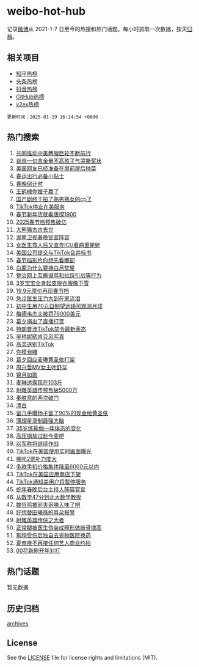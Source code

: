 # weibo-hot-hub

记录[微博](https://www.weibo.com)从 2021-1-7 日至今的热搜和热门话题。每小时抓取一次数据，按天[归档](archives)。

## 相关项目

- [知乎热榜](https://github.com/lonnyzhang423/zhihu-hot-hub)
- [头条热榜](https://github.com/lonnyzhang423/toutiao-hot-hub)
- [抖音热榜](https://github.com/lonnyzhang423/douyin-hot-hub)
- [GitHub热榜](https://github.com/lonnyzhang423/github-hot-hub)
- [v2ex热榜](https://github.com/lonnyzhang423/v2ex-hot-hub)


`更新时间：2025-01-19 16:14:54 +0800`

## 热门搜索

1. [共同推动中美两艘巨轮不断前行](https://m.weibo.cn/search?containerid=100103type%3D1%26t%3D10%26q%3D%23%E5%85%B1%E5%90%8C%E6%8E%A8%E5%8A%A8%E4%B8%AD%E7%BE%8E%E4%B8%A4%E8%89%98%E5%B7%A8%E8%BD%AE%E4%B8%8D%E6%96%AD%E5%89%8D%E8%A1%8C%23&stream_entry_id=51&isnewpage=1&extparam=seat%3D1%26c_type%3D51%26q%3D%2523%25E5%2585%25B1%25E5%2590%258C%25E6%258E%25A8%25E5%258A%25A8%25E4%25B8%25AD%25E7%25BE%258E%25E4%25B8%25A4%25E8%2589%2598%25E5%25B7%25A8%25E8%25BD%25AE%25E4%25B8%258D%25E6%2596%25AD%25E5%2589%258D%25E8%25A1%258C%2523%26dgr%3D0%26pos%3D0%26cate%3D10103%26filter_type%3Drealtimehot%26stream_entry_id%3D51%26display_time%3D1737274493%26pre_seqid%3D173727449320301172313142)
1. [爸爸一句含金量不高孩子气哭撕奖状](https://m.weibo.cn/search?containerid=100103type%3D1%26t%3D10%26q%3D%23%E7%88%B8%E7%88%B8%E4%B8%80%E5%8F%A5%E5%90%AB%E9%87%91%E9%87%8F%E4%B8%8D%E9%AB%98%E5%AD%A9%E5%AD%90%E6%B0%94%E5%93%AD%E6%92%95%E5%A5%96%E7%8A%B6%23&stream_entry_id=31&isnewpage=1&extparam=seat%3D1%26c_type%3D31%26q%3D%2523%25E7%2588%25B8%25E7%2588%25B8%25E4%25B8%2580%25E5%258F%25A5%25E5%2590%25AB%25E9%2587%2591%25E9%2587%258F%25E4%25B8%258D%25E9%25AB%2598%25E5%25AD%25A9%25E5%25AD%2590%25E6%25B0%2594%25E5%2593%25AD%25E6%2592%2595%25E5%25A5%2596%25E7%258A%25B6%2523%26cate%3D5001%26realpos%3D1%26stream_entry_id%3D31%26band_rank%3D1%26flag%3D1%26dgr%3D0%26lcate%3D5001%26filter_type%3Drealtimehot%26pos%3D0%26display_time%3D1737274493%26pre_seqid%3D173727449320301172313142)
1. [美国网友已经准备在屋前屋后种菜](https://m.weibo.cn/search?containerid=100103type%3D1%26t%3D10%26q%3D%23%E7%BE%8E%E5%9B%BD%E7%BD%91%E5%8F%8B%E5%B7%B2%E7%BB%8F%E5%87%86%E5%A4%87%E5%9C%A8%E5%B1%8B%E5%89%8D%E5%B1%8B%E5%90%8E%E7%A7%8D%E8%8F%9C%23&stream_entry_id=31&isnewpage=1&extparam=seat%3D1%26c_type%3D31%26q%3D%2523%25E7%25BE%258E%25E5%259B%25BD%25E7%25BD%2591%25E5%258F%258B%25E5%25B7%25B2%25E7%25BB%258F%25E5%2587%2586%25E5%25A4%2587%25E5%259C%25A8%25E5%25B1%258B%25E5%2589%258D%25E5%25B1%258B%25E5%2590%258E%25E7%25A7%258D%25E8%258F%259C%2523%26cate%3D5001%26realpos%3D2%26stream_entry_id%3D31%26band_rank%3D2%26flag%3D2%26dgr%3D0%26lcate%3D5001%26filter_type%3Drealtimehot%26pos%3D1%26display_time%3D1737274493%26pre_seqid%3D173727449320301172313142)
1. [春运出行必备小贴士](https://m.weibo.cn/search?containerid=100103type%3D1%26t%3D10%26q%3D%23%E6%98%A5%E8%BF%90%E5%87%BA%E8%A1%8C%E5%BF%85%E5%A4%87%E5%B0%8F%E8%B4%B4%E5%A3%AB%23&stream_entry_id=31&isnewpage=1&extparam=seat%3D1%26c_type%3D31%26q%3D%2523%25E6%2598%25A5%25E8%25BF%2590%25E5%2587%25BA%25E8%25A1%258C%25E5%25BF%2585%25E5%25A4%2587%25E5%25B0%258F%25E8%25B4%25B4%25E5%25A3%25AB%2523%26cate%3D5001%26realpos%3D3%26stream_entry_id%3D31%26band_rank%3D3%26flag%3D0%26dgr%3D0%26lcate%3D5001%26filter_type%3Drealtimehot%26pos%3D2%26display_time%3D1737274493%26pre_seqid%3D173727449320301172313142)
1. [春晚倒计时](https://m.weibo.cn/search?containerid=100103type%3D1%26t%3D10%26q%3D%23%E6%98%A5%E6%99%9A%E5%80%92%E8%AE%A1%E6%97%B6%23&stream_entry_id=31&isnewpage=1&extparam=seat%3D1%26c_type%3D31%26q%3D%2523%25E6%2598%25A5%25E6%2599%259A%25E5%2580%2592%25E8%25AE%25A1%25E6%2597%25B6%2523%26cate%3D5001%26stream_entry_id%3D31%26band_rank%3D4%26topic_ad%3D1%26dgr%3D0%26lcate%3D5001%26adid%3D273044%26is_ad_pos%3D1%26filter_type%3Drealtimehot%26pos%3D3%26display_time%3D1737274493%26pre_seqid%3D173727449320301172313142)
1. [王鹤棣你嫂子赢了](https://m.weibo.cn/search?containerid=100103type%3D1%26t%3D10%26q%3D%E7%8E%8B%E9%B9%A4%E6%A3%A3%E4%BD%A0%E5%AB%82%E5%AD%90%E8%B5%A2%E4%BA%86&stream_entry_id=31&isnewpage=1&extparam=seat%3D1%26c_type%3D31%26q%3D%25E7%258E%258B%25E9%25B9%25A4%25E6%25A3%25A3%25E4%25BD%25A0%25E5%25AB%2582%25E5%25AD%2590%25E8%25B5%25A2%25E4%25BA%2586%26cate%3D5001%26realpos%3D4%26stream_entry_id%3D31%26band_rank%3D4%26flag%3D1%26dgr%3D0%26lcate%3D5001%26filter_type%3Drealtimehot%26pos%3D4%26display_time%3D1737274493%26pre_seqid%3D173727449320301172313142)
1. [国产剧终于拍了熟男熟女的cp了](https://m.weibo.cn/search?containerid=100103type%3D1%26t%3D10%26q%3D%E5%9B%BD%E4%BA%A7%E5%89%A7%E7%BB%88%E4%BA%8E%E6%8B%8D%E4%BA%86%E7%86%9F%E7%94%B7%E7%86%9F%E5%A5%B3%E7%9A%84cp%E4%BA%86&stream_entry_id=31&isnewpage=1&extparam=seat%3D1%26c_type%3D31%26q%3D%25E5%259B%25BD%25E4%25BA%25A7%25E5%2589%25A7%25E7%25BB%2588%25E4%25BA%258E%25E6%258B%258D%25E4%25BA%2586%25E7%2586%259F%25E7%2594%25B7%25E7%2586%259F%25E5%25A5%25B3%25E7%259A%2584cp%25E4%25BA%2586%26cate%3D5001%26realpos%3D5%26stream_entry_id%3D31%26band_rank%3D5%26flag%3D1%26dgr%3D0%26lcate%3D5001%26filter_type%3Drealtimehot%26pos%3D5%26display_time%3D1737274493%26pre_seqid%3D173727449320301172313142)
1. [TikTok停止在美服务](https://m.weibo.cn/search?containerid=100103type%3D1%26t%3D10%26q%3D%23TikTok%E5%81%9C%E6%AD%A2%E5%9C%A8%E7%BE%8E%E6%9C%8D%E5%8A%A1%23&stream_entry_id=31&isnewpage=1&extparam=seat%3D1%26c_type%3D31%26q%3D%2523TikTok%25E5%2581%259C%25E6%25AD%25A2%25E5%259C%25A8%25E7%25BE%258E%25E6%259C%258D%25E5%258A%25A1%2523%26cate%3D5001%26realpos%3D6%26stream_entry_id%3D31%26band_rank%3D6%26flag%3D0%26dgr%3D0%26lcate%3D5001%26filter_type%3Drealtimehot%26pos%3D6%26display_time%3D1737274493%26pre_seqid%3D173727449320301172313142)
1. [春节新年货就看唐探1900](https://m.weibo.cn/search?containerid=100103type%3D1%26t%3D10%26q%3D%23%E6%98%A5%E8%8A%82%E6%96%B0%E5%B9%B4%E8%B4%A7%E5%B0%B1%E7%9C%8B%E5%94%90%E6%8E%A21900%23&stream_entry_id=31&isnewpage=1&extparam=seat%3D1%26c_type%3D31%26q%3D%2523%25E6%2598%25A5%25E8%258A%2582%25E6%2596%25B0%25E5%25B9%25B4%25E8%25B4%25A7%25E5%25B0%25B1%25E7%259C%258B%25E5%2594%2590%25E6%258E%25A21900%2523%26cate%3D5001%26stream_entry_id%3D31%26band_rank%3D7%26topic_ad%3D1%26dgr%3D0%26lcate%3D5001%26adid%3D273138%26is_ad_pos%3D1%26filter_type%3Drealtimehot%26pos%3D7%26display_time%3D1737274493%26pre_seqid%3D173727449320301172313142)
1. [2025春节档预售破亿](https://m.weibo.cn/search?containerid=100103type%3D1%26t%3D10%26q%3D%232025%E6%98%A5%E8%8A%82%E6%A1%A3%E9%A2%84%E5%94%AE%E7%A0%B4%E4%BA%BF%23&stream_entry_id=31&isnewpage=1&extparam=seat%3D1%26c_type%3D31%26q%3D%25232025%25E6%2598%25A5%25E8%258A%2582%25E6%25A1%25A3%25E9%25A2%2584%25E5%2594%25AE%25E7%25A0%25B4%25E4%25BA%25BF%2523%26cate%3D5001%26realpos%3D7%26stream_entry_id%3D31%26band_rank%3D7%26flag%3D1%26dgr%3D0%26lcate%3D5001%26filter_type%3Drealtimehot%26pos%3D8%26display_time%3D1737274493%26pre_seqid%3D173727449320301172313142)
1. [大熊猫古古去世](https://m.weibo.cn/search?containerid=100103type%3D1%26t%3D10%26q%3D%23%E5%A4%A7%E7%86%8A%E7%8C%AB%E5%8F%A4%E5%8F%A4%E5%8E%BB%E4%B8%96%23&stream_entry_id=31&isnewpage=1&extparam=seat%3D1%26c_type%3D31%26q%3D%2523%25E5%25A4%25A7%25E7%2586%258A%25E7%258C%25AB%25E5%258F%25A4%25E5%258F%25A4%25E5%258E%25BB%25E4%25B8%2596%2523%26cate%3D5001%26realpos%3D8%26stream_entry_id%3D31%26band_rank%3D8%26flag%3D0%26dgr%3D0%26lcate%3D5001%26filter_type%3Drealtimehot%26pos%3D9%26display_time%3D1737274493%26pre_seqid%3D173727449320301172313142)
1. [湖南卫视春晚官宣阵容](https://m.weibo.cn/search?containerid=100103type%3D1%26t%3D10%26q%3D%23%E6%B9%96%E5%8D%97%E5%8D%AB%E8%A7%86%E6%98%A5%E6%99%9A%E5%AE%98%E5%AE%A3%E9%98%B5%E5%AE%B9%23&stream_entry_id=31&isnewpage=1&extparam=seat%3D1%26c_type%3D31%26q%3D%2523%25E6%25B9%2596%25E5%258D%2597%25E5%258D%25AB%25E8%25A7%2586%25E6%2598%25A5%25E6%2599%259A%25E5%25AE%2598%25E5%25AE%25A3%25E9%2598%25B5%25E5%25AE%25B9%2523%26cate%3D5001%26realpos%3D9%26stream_entry_id%3D31%26band_rank%3D9%26flag%3D0%26dgr%3D0%26lcate%3D5001%26filter_type%3Drealtimehot%26pos%3D10%26display_time%3D1737274493%26pre_seqid%3D173727449320301172313142)
1. [女医生救人后又直奔ICU看病重姥姥](https://m.weibo.cn/search?containerid=100103type%3D1%26t%3D10%26q%3D%23%E5%A5%B3%E5%8C%BB%E7%94%9F%E6%95%91%E4%BA%BA%E5%90%8E%E5%8F%88%E7%9B%B4%E5%A5%94ICU%E7%9C%8B%E7%97%85%E9%87%8D%E5%A7%A5%E5%A7%A5%23&stream_entry_id=31&isnewpage=1&extparam=seat%3D1%26c_type%3D31%26q%3D%2523%25E5%25A5%25B3%25E5%258C%25BB%25E7%2594%259F%25E6%2595%2591%25E4%25BA%25BA%25E5%2590%258E%25E5%258F%2588%25E7%259B%25B4%25E5%25A5%2594ICU%25E7%259C%258B%25E7%2597%2585%25E9%2587%258D%25E5%25A7%25A5%25E5%25A7%25A5%2523%26cate%3D5001%26realpos%3D10%26stream_entry_id%3D31%26band_rank%3D10%26flag%3D1%26dgr%3D0%26lcate%3D5001%26filter_type%3Drealtimehot%26pos%3D11%26display_time%3D1737274493%26pre_seqid%3D173727449320301172313142)
1. [美国公司提交与TikTok合并标书](https://m.weibo.cn/search?containerid=100103type%3D1%26t%3D10%26q%3D%23%E7%BE%8E%E5%9B%BD%E5%85%AC%E5%8F%B8%E6%8F%90%E4%BA%A4%E4%B8%8ETikTok%E5%90%88%E5%B9%B6%E6%A0%87%E4%B9%A6%23&stream_entry_id=31&isnewpage=1&extparam=seat%3D1%26c_type%3D31%26q%3D%2523%25E7%25BE%258E%25E5%259B%25BD%25E5%2585%25AC%25E5%258F%25B8%25E6%258F%2590%25E4%25BA%25A4%25E4%25B8%258ETikTok%25E5%2590%2588%25E5%25B9%25B6%25E6%25A0%2587%25E4%25B9%25A6%2523%26cate%3D5001%26realpos%3D11%26stream_entry_id%3D31%26band_rank%3D11%26flag%3D1%26dgr%3D0%26lcate%3D5001%26filter_type%3Drealtimehot%26pos%3D12%26display_time%3D1737274493%26pre_seqid%3D173727449320301172313142)
1. [春节档影片你想先看哪部](https://m.weibo.cn/search?containerid=100103type%3D1%26t%3D10%26q%3D%E6%98%A5%E8%8A%82%E6%A1%A3%E5%BD%B1%E7%89%87%E4%BD%A0%E6%83%B3%E5%85%88%E7%9C%8B%E5%93%AA%E9%83%A8&stream_entry_id=31&isnewpage=1&extparam=seat%3D1%26c_type%3D31%26q%3D%25E6%2598%25A5%25E8%258A%2582%25E6%25A1%25A3%25E5%25BD%25B1%25E7%2589%2587%25E4%25BD%25A0%25E6%2583%25B3%25E5%2585%2588%25E7%259C%258B%25E5%2593%25AA%25E9%2583%25A8%26cate%3D5001%26realpos%3D12%26stream_entry_id%3D31%26band_rank%3D12%26flag%3D1%26dgr%3D0%26lcate%3D5001%26filter_type%3Drealtimehot%26pos%3D13%26display_time%3D1737274493%26pre_seqid%3D173727449320301172313142)
1. [白鹿为什么要接白月梵星](https://m.weibo.cn/search?containerid=100103type%3D1%26t%3D10%26q%3D%23%E7%99%BD%E9%B9%BF%E4%B8%BA%E4%BB%80%E4%B9%88%E8%A6%81%E6%8E%A5%E7%99%BD%E6%9C%88%E6%A2%B5%E6%98%9F%23&stream_entry_id=31&isnewpage=1&extparam=seat%3D1%26c_type%3D31%26q%3D%2523%25E7%2599%25BD%25E9%25B9%25BF%25E4%25B8%25BA%25E4%25BB%2580%25E4%25B9%2588%25E8%25A6%2581%25E6%258E%25A5%25E7%2599%25BD%25E6%259C%2588%25E6%25A2%25B5%25E6%2598%259F%2523%26cate%3D5001%26realpos%3D13%26stream_entry_id%3D31%26band_rank%3D13%26flag%3D1%26dgr%3D0%26lcate%3D5001%26filter_type%3Drealtimehot%26pos%3D14%26display_time%3D1737274493%26pre_seqid%3D173727449320301172313142)
1. [整治网上互撕谩骂和拉踩引战等行为](https://m.weibo.cn/search?containerid=100103type%3D1%26t%3D10%26q%3D%23%E6%95%B4%E6%B2%BB%E7%BD%91%E4%B8%8A%E4%BA%92%E6%92%95%E8%B0%A9%E9%AA%82%E5%92%8C%E6%8B%89%E8%B8%A9%E5%BC%95%E6%88%98%E7%AD%89%E8%A1%8C%E4%B8%BA%23&stream_entry_id=31&isnewpage=1&extparam=seat%3D1%26c_type%3D31%26q%3D%2523%25E6%2595%25B4%25E6%25B2%25BB%25E7%25BD%2591%25E4%25B8%258A%25E4%25BA%2592%25E6%2592%2595%25E8%25B0%25A9%25E9%25AA%2582%25E5%2592%258C%25E6%258B%2589%25E8%25B8%25A9%25E5%25BC%2595%25E6%2588%2598%25E7%25AD%2589%25E8%25A1%258C%25E4%25B8%25BA%2523%26cate%3D5001%26realpos%3D14%26stream_entry_id%3D31%26band_rank%3D14%26flag%3D0%26dgr%3D0%26lcate%3D5001%26filter_type%3Drealtimehot%26pos%3D15%26display_time%3D1737274493%26pre_seqid%3D173727449320301172313142)
1. [3岁宝宝全身起皮脱衣服像下雪](https://m.weibo.cn/search?containerid=100103type%3D1%26t%3D10%26q%3D%233%E5%B2%81%E5%AE%9D%E5%AE%9D%E5%85%A8%E8%BA%AB%E8%B5%B7%E7%9A%AE%E8%84%B1%E8%A1%A3%E6%9C%8D%E5%83%8F%E4%B8%8B%E9%9B%AA%23&stream_entry_id=31&isnewpage=1&extparam=seat%3D1%26c_type%3D31%26q%3D%25233%25E5%25B2%2581%25E5%25AE%259D%25E5%25AE%259D%25E5%2585%25A8%25E8%25BA%25AB%25E8%25B5%25B7%25E7%259A%25AE%25E8%2584%25B1%25E8%25A1%25A3%25E6%259C%258D%25E5%2583%258F%25E4%25B8%258B%25E9%259B%25AA%2523%26cate%3D5001%26realpos%3D15%26stream_entry_id%3D31%26band_rank%3D15%26flag%3D0%26dgr%3D0%26lcate%3D5001%26filter_type%3Drealtimehot%26pos%3D16%26display_time%3D1737274493%26pre_seqid%3D173727449320301172313142)
1. [19.9元票价再现春节档](https://m.weibo.cn/search?containerid=100103type%3D1%26t%3D10%26q%3D%2319.9%E5%85%83%E7%A5%A8%E4%BB%B7%E5%86%8D%E7%8E%B0%E6%98%A5%E8%8A%82%E6%A1%A3%23&stream_entry_id=31&isnewpage=1&extparam=seat%3D1%26c_type%3D31%26q%3D%252319.9%25E5%2585%2583%25E7%25A5%25A8%25E4%25BB%25B7%25E5%2586%258D%25E7%258E%25B0%25E6%2598%25A5%25E8%258A%2582%25E6%25A1%25A3%2523%26cate%3D5001%26realpos%3D16%26stream_entry_id%3D31%26band_rank%3D16%26flag%3D0%26dgr%3D0%26lcate%3D5001%26filter_type%3Drealtimehot%26pos%3D17%26display_time%3D1737274493%26pre_seqid%3D173727449320301172313142)
1. [急诊医生压力大到在家流泪](https://m.weibo.cn/search?containerid=100103type%3D1%26t%3D10%26q%3D%23%E6%80%A5%E8%AF%8A%E5%8C%BB%E7%94%9F%E5%8E%8B%E5%8A%9B%E5%A4%A7%E5%88%B0%E5%9C%A8%E5%AE%B6%E6%B5%81%E6%B3%AA%23&stream_entry_id=31&isnewpage=1&extparam=seat%3D1%26c_type%3D31%26q%3D%2523%25E6%2580%25A5%25E8%25AF%258A%25E5%258C%25BB%25E7%2594%259F%25E5%258E%258B%25E5%258A%259B%25E5%25A4%25A7%25E5%2588%25B0%25E5%259C%25A8%25E5%25AE%25B6%25E6%25B5%2581%25E6%25B3%25AA%2523%26cate%3D5001%26realpos%3D17%26stream_entry_id%3D31%26band_rank%3D17%26flag%3D1%26dgr%3D0%26lcate%3D5001%26filter_type%3Drealtimehot%26pos%3D18%26display_time%3D1737274493%26pre_seqid%3D173727449320301172313142)
1. [初中生用70元自制望远镜可观测月球](https://m.weibo.cn/search?containerid=100103type%3D1%26t%3D10%26q%3D%23%E5%88%9D%E4%B8%AD%E7%94%9F%E7%94%A870%E5%85%83%E8%87%AA%E5%88%B6%E6%9C%9B%E8%BF%9C%E9%95%9C%E5%8F%AF%E8%A7%82%E6%B5%8B%E6%9C%88%E7%90%83%23&stream_entry_id=31&isnewpage=1&extparam=seat%3D1%26c_type%3D31%26q%3D%2523%25E5%2588%259D%25E4%25B8%25AD%25E7%2594%259F%25E7%2594%25A870%25E5%2585%2583%25E8%2587%25AA%25E5%2588%25B6%25E6%259C%259B%25E8%25BF%259C%25E9%2595%259C%25E5%258F%25AF%25E8%25A7%2582%25E6%25B5%258B%25E6%259C%2588%25E7%2590%2583%2523%26cate%3D5001%26realpos%3D18%26stream_entry_id%3D31%26band_rank%3D18%26flag%3D0%26dgr%3D0%26lcate%3D5001%26filter_type%3Drealtimehot%26pos%3D19%26display_time%3D1737274493%26pre_seqid%3D173727449320301172313142)
1. [梅德韦杰夫被罚76000美元](https://m.weibo.cn/search?containerid=100103type%3D1%26t%3D10%26q%3D%23%E6%A2%85%E5%BE%B7%E9%9F%A6%E6%9D%B0%E5%A4%AB%E8%A2%AB%E7%BD%9A76000%E7%BE%8E%E5%85%83%23&stream_entry_id=31&isnewpage=1&extparam=seat%3D1%26c_type%3D31%26q%3D%2523%25E6%25A2%2585%25E5%25BE%25B7%25E9%259F%25A6%25E6%259D%25B0%25E5%25A4%25AB%25E8%25A2%25AB%25E7%25BD%259A76000%25E7%25BE%258E%25E5%2585%2583%2523%26cate%3D5001%26realpos%3D19%26stream_entry_id%3D31%26band_rank%3D19%26flag%3D1%26dgr%3D0%26lcate%3D5001%26filter_type%3Drealtimehot%26pos%3D20%26display_time%3D1737274493%26pre_seqid%3D173727449320301172313142)
1. [葛夕捐出了直播打赏](https://m.weibo.cn/search?containerid=100103type%3D1%26t%3D10%26q%3D%23%E8%91%9B%E5%A4%95%E6%8D%90%E5%87%BA%E4%BA%86%E7%9B%B4%E6%92%AD%E6%89%93%E8%B5%8F%23&stream_entry_id=31&isnewpage=1&extparam=seat%3D1%26c_type%3D31%26q%3D%2523%25E8%2591%259B%25E5%25A4%2595%25E6%258D%2590%25E5%2587%25BA%25E4%25BA%2586%25E7%259B%25B4%25E6%2592%25AD%25E6%2589%2593%25E8%25B5%258F%2523%26cate%3D5001%26realpos%3D20%26stream_entry_id%3D31%26band_rank%3D20%26flag%3D1%26dgr%3D0%26lcate%3D5001%26filter_type%3Drealtimehot%26pos%3D21%26display_time%3D1737274493%26pre_seqid%3D173727449320301172313142)
1. [特朗普涉TikTok禁令最新表态](https://m.weibo.cn/search?containerid=100103type%3D1%26t%3D10%26q%3D%23%E7%89%B9%E6%9C%97%E6%99%AE%E6%B6%89TikTok%E7%A6%81%E4%BB%A4%E6%9C%80%E6%96%B0%E8%A1%A8%E6%80%81%23&stream_entry_id=31&isnewpage=1&extparam=seat%3D1%26c_type%3D31%26q%3D%2523%25E7%2589%25B9%25E6%259C%2597%25E6%2599%25AE%25E6%25B6%2589TikTok%25E7%25A6%2581%25E4%25BB%25A4%25E6%259C%2580%25E6%2596%25B0%25E8%25A1%25A8%25E6%2580%2581%2523%26cate%3D5001%26realpos%3D21%26stream_entry_id%3D31%26band_rank%3D21%26flag%3D2%26dgr%3D0%26lcate%3D5001%26filter_type%3Drealtimehot%26pos%3D22%26display_time%3D1737274493%26pre_seqid%3D173727449320301172313142)
1. [吴艳妮晒肯豆风写真](https://m.weibo.cn/search?containerid=100103type%3D1%26t%3D10%26q%3D%23%E5%90%B4%E8%89%B3%E5%A6%AE%E6%99%92%E8%82%AF%E8%B1%86%E9%A3%8E%E5%86%99%E7%9C%9F%23&stream_entry_id=31&isnewpage=1&extparam=seat%3D1%26c_type%3D31%26q%3D%2523%25E5%2590%25B4%25E8%2589%25B3%25E5%25A6%25AE%25E6%2599%2592%25E8%2582%25AF%25E8%25B1%2586%25E9%25A3%258E%25E5%2586%2599%25E7%259C%259F%2523%26cate%3D5001%26realpos%3D22%26stream_entry_id%3D31%26band_rank%3D22%26flag%3D1%26dgr%3D0%26lcate%3D5001%26filter_type%3Drealtimehot%26pos%3D23%26display_time%3D1737274493%26pre_seqid%3D173727449320301172313142)
1. [高芙送别TikTok](https://m.weibo.cn/search?containerid=100103type%3D1%26t%3D10%26q%3D%23%E9%AB%98%E8%8A%99%E9%80%81%E5%88%ABTikTok%23&stream_entry_id=31&isnewpage=1&extparam=seat%3D1%26c_type%3D31%26q%3D%2523%25E9%25AB%2598%25E8%258A%2599%25E9%2580%2581%25E5%2588%25ABTikTok%2523%26cate%3D5001%26realpos%3D23%26stream_entry_id%3D31%26band_rank%3D23%26flag%3D0%26dgr%3D0%26lcate%3D5001%26filter_type%3Drealtimehot%26pos%3D24%26display_time%3D1737274493%26pre_seqid%3D173727449320301172313142)
1. [你摸我腰](https://m.weibo.cn/search?containerid=100103type%3D1%26t%3D10%26q%3D%23%E4%BD%A0%E6%91%B8%E6%88%91%E8%85%B0%23&stream_entry_id=31&isnewpage=1&extparam=seat%3D1%26c_type%3D31%26q%3D%2523%25E4%25BD%25A0%25E6%2591%25B8%25E6%2588%2591%25E8%2585%25B0%2523%26cate%3D5001%26realpos%3D24%26stream_entry_id%3D31%26band_rank%3D24%26flag%3D2%26dgr%3D0%26lcate%3D5001%26filter_type%3Drealtimehot%26pos%3D25%26display_time%3D1737274493%26pre_seqid%3D173727449320301172313142)
1. [葛夕回应麦琳黄圣依打架](https://m.weibo.cn/search?containerid=100103type%3D1%26t%3D10%26q%3D%23%E8%91%9B%E5%A4%95%E5%9B%9E%E5%BA%94%E9%BA%A6%E7%90%B3%E9%BB%84%E5%9C%A3%E4%BE%9D%E6%89%93%E6%9E%B6%23&stream_entry_id=31&isnewpage=1&extparam=seat%3D1%26c_type%3D31%26q%3D%2523%25E8%2591%259B%25E5%25A4%2595%25E5%259B%259E%25E5%25BA%2594%25E9%25BA%25A6%25E7%2590%25B3%25E9%25BB%2584%25E5%259C%25A3%25E4%25BE%259D%25E6%2589%2593%25E6%259E%25B6%2523%26cate%3D5001%26realpos%3D25%26stream_entry_id%3D31%26band_rank%3D25%26flag%3D0%26dgr%3D0%26lcate%3D5001%26filter_type%3Drealtimehot%26pos%3D26%26display_time%3D1737274493%26pre_seqid%3D173727449320301172313142)
1. [周兴哲MV女主叶舒华](https://m.weibo.cn/search?containerid=100103type%3D1%26t%3D10%26q%3D%23%E5%91%A8%E5%85%B4%E5%93%B2MV%E5%A5%B3%E4%B8%BB%E5%8F%B6%E8%88%92%E5%8D%8E%23&stream_entry_id=31&isnewpage=1&extparam=seat%3D1%26c_type%3D31%26q%3D%2523%25E5%2591%25A8%25E5%2585%25B4%25E5%2593%25B2MV%25E5%25A5%25B3%25E4%25B8%25BB%25E5%258F%25B6%25E8%2588%2592%25E5%258D%258E%2523%26cate%3D5001%26realpos%3D26%26stream_entry_id%3D31%26band_rank%3D26%26flag%3D1%26dgr%3D0%26lcate%3D5001%26filter_type%3Drealtimehot%26pos%3D27%26display_time%3D1737274493%26pre_seqid%3D173727449320301172313142)
1. [锦月如歌](https://m.weibo.cn/search?containerid=100103type%3D1%26t%3D10%26q%3D%E9%94%A6%E6%9C%88%E5%A6%82%E6%AD%8C&stream_entry_id=31&isnewpage=1&extparam=seat%3D1%26c_type%3D31%26q%3D%25E9%2594%25A6%25E6%259C%2588%25E5%25A6%2582%25E6%25AD%258C%26cate%3D5001%26realpos%3D27%26stream_entry_id%3D31%26band_rank%3D27%26flag%3D1%26dgr%3D0%26lcate%3D5001%26filter_type%3Drealtimehot%26pos%3D28%26display_time%3D1737274493%26pre_seqid%3D173727449320301172313142)
1. [麦琳透露现在103斤](https://m.weibo.cn/search?containerid=100103type%3D1%26t%3D10%26q%3D%23%E9%BA%A6%E7%90%B3%E9%80%8F%E9%9C%B2%E7%8E%B0%E5%9C%A8103%E6%96%A4%23&stream_entry_id=31&isnewpage=1&extparam=seat%3D1%26c_type%3D31%26q%3D%2523%25E9%25BA%25A6%25E7%2590%25B3%25E9%2580%258F%25E9%259C%25B2%25E7%258E%25B0%25E5%259C%25A8103%25E6%2596%25A4%2523%26cate%3D5001%26realpos%3D28%26stream_entry_id%3D31%26band_rank%3D28%26flag%3D0%26dgr%3D0%26lcate%3D5001%26filter_type%3Drealtimehot%26pos%3D29%26display_time%3D1737274493%26pre_seqid%3D173727449320301172313142)
1. [射雕英雄传预售破5000万](https://m.weibo.cn/search?containerid=100103type%3D1%26t%3D10%26q%3D%23%E5%B0%84%E9%9B%95%E8%8B%B1%E9%9B%84%E4%BC%A0%E9%A2%84%E5%94%AE%E7%A0%B45000%E4%B8%87%23&stream_entry_id=31&isnewpage=1&extparam=seat%3D1%26c_type%3D31%26q%3D%2523%25E5%25B0%2584%25E9%259B%2595%25E8%258B%25B1%25E9%259B%2584%25E4%25BC%25A0%25E9%25A2%2584%25E5%2594%25AE%25E7%25A0%25B45000%25E4%25B8%2587%2523%26cate%3D5001%26realpos%3D29%26stream_entry_id%3D31%26band_rank%3D29%26flag%3D1%26dgr%3D0%26lcate%3D5001%26filter_type%3Drealtimehot%26pos%3D30%26display_time%3D1737274493%26pre_seqid%3D173727449320301172313142)
1. [秦胜意的两次破门](https://m.weibo.cn/search?containerid=100103type%3D1%26t%3D10%26q%3D%E7%A7%A6%E8%83%9C%E6%84%8F%E7%9A%84%E4%B8%A4%E6%AC%A1%E7%A0%B4%E9%97%A8&stream_entry_id=31&isnewpage=1&extparam=seat%3D1%26c_type%3D31%26q%3D%25E7%25A7%25A6%25E8%2583%259C%25E6%2584%258F%25E7%259A%2584%25E4%25B8%25A4%25E6%25AC%25A1%25E7%25A0%25B4%25E9%2597%25A8%26cate%3D5001%26realpos%3D30%26stream_entry_id%3D31%26band_rank%3D30%26flag%3D1%26dgr%3D0%26lcate%3D5001%26filter_type%3Drealtimehot%26pos%3D31%26display_time%3D1737274493%26pre_seqid%3D173727449320301172313142)
1. [漂白](https://m.weibo.cn/search?containerid=100103type%3D1%26t%3D10%26q%3D%E6%BC%82%E7%99%BD&stream_entry_id=31&isnewpage=1&extparam=seat%3D1%26c_type%3D31%26q%3D%25E6%25BC%2582%25E7%2599%25BD%26cate%3D5001%26realpos%3D31%26stream_entry_id%3D31%26band_rank%3D31%26flag%3D0%26dgr%3D0%26lcate%3D5001%26filter_type%3Drealtimehot%26pos%3D32%26display_time%3D1737274493%26pre_seqid%3D173727449320301172313142)
1. [留几手曝杨子留了90%的现金给黄圣依](https://m.weibo.cn/search?containerid=100103type%3D1%26t%3D10%26q%3D%23%E7%95%99%E5%87%A0%E6%89%8B%E6%9B%9D%E6%9D%A8%E5%AD%90%E7%95%99%E4%BA%8690%25%E7%9A%84%E7%8E%B0%E9%87%91%E7%BB%99%E9%BB%84%E5%9C%A3%E4%BE%9D%23&stream_entry_id=31&isnewpage=1&extparam=seat%3D1%26c_type%3D31%26q%3D%2523%25E7%2595%2599%25E5%2587%25A0%25E6%2589%258B%25E6%259B%259D%25E6%259D%25A8%25E5%25AD%2590%25E7%2595%2599%25E4%25BA%258690%2525%25E7%259A%2584%25E7%258E%25B0%25E9%2587%2591%25E7%25BB%2599%25E9%25BB%2584%25E5%259C%25A3%25E4%25BE%259D%2523%26cate%3D5001%26realpos%3D32%26stream_entry_id%3D31%26band_rank%3D32%26flag%3D0%26dgr%3D0%26lcate%3D5001%26filter_type%3Drealtimehot%26pos%3D33%26display_time%3D1737274493%26pre_seqid%3D173727449320301172313142)
1. [蒲熠星录制最强大脑](https://m.weibo.cn/search?containerid=100103type%3D1%26t%3D10%26q%3D%E8%92%B2%E7%86%A0%E6%98%9F%E5%BD%95%E5%88%B6%E6%9C%80%E5%BC%BA%E5%A4%A7%E8%84%91&stream_entry_id=31&isnewpage=1&extparam=seat%3D1%26c_type%3D31%26q%3D%25E8%2592%25B2%25E7%2586%25A0%25E6%2598%259F%25E5%25BD%2595%25E5%2588%25B6%25E6%259C%2580%25E5%25BC%25BA%25E5%25A4%25A7%25E8%2584%2591%26cate%3D5001%26realpos%3D33%26stream_entry_id%3D31%26band_rank%3D33%26flag%3D1%26dgr%3D0%26lcate%3D5001%26filter_type%3Drealtimehot%26pos%3D34%26display_time%3D1737274493%26pre_seqid%3D173727449320301172313142)
1. [35岁练瑜伽一年体态的变化](https://m.weibo.cn/search?containerid=100103type%3D1%26t%3D10%26q%3D%2335%E5%B2%81%E7%BB%83%E7%91%9C%E4%BC%BD%E4%B8%80%E5%B9%B4%E4%BD%93%E6%80%81%E7%9A%84%E5%8F%98%E5%8C%96%23&stream_entry_id=31&isnewpage=1&extparam=seat%3D1%26c_type%3D31%26q%3D%252335%25E5%25B2%2581%25E7%25BB%2583%25E7%2591%259C%25E4%25BC%25BD%25E4%25B8%2580%25E5%25B9%25B4%25E4%25BD%2593%25E6%2580%2581%25E7%259A%2584%25E5%258F%2598%25E5%258C%2596%2523%26cate%3D5001%26realpos%3D34%26stream_entry_id%3D31%26band_rank%3D34%26flag%3D0%26dgr%3D0%26lcate%3D5001%26filter_type%3Drealtimehot%26pos%3D35%26display_time%3D1737274493%26pre_seqid%3D173727449320301172313142)
1. [高压锅放过赵今麦吧](https://m.weibo.cn/search?containerid=100103type%3D1%26t%3D10%26q%3D%E9%AB%98%E5%8E%8B%E9%94%85%E6%94%BE%E8%BF%87%E8%B5%B5%E4%BB%8A%E9%BA%A6%E5%90%A7&stream_entry_id=31&isnewpage=1&extparam=seat%3D1%26c_type%3D31%26q%3D%25E9%25AB%2598%25E5%258E%258B%25E9%2594%2585%25E6%2594%25BE%25E8%25BF%2587%25E8%25B5%25B5%25E4%25BB%258A%25E9%25BA%25A6%25E5%2590%25A7%26cate%3D5001%26realpos%3D35%26stream_entry_id%3D31%26band_rank%3D35%26flag%3D0%26dgr%3D0%26lcate%3D5001%26filter_type%3Drealtimehot%26pos%3D36%26display_time%3D1737274493%26pre_seqid%3D173727449320301172313142)
1. [以军称将继续作战](https://m.weibo.cn/search?containerid=100103type%3D1%26t%3D10%26q%3D%23%E4%BB%A5%E5%86%9B%E7%A7%B0%E5%B0%86%E7%BB%A7%E7%BB%AD%E4%BD%9C%E6%88%98%23&stream_entry_id=31&isnewpage=1&extparam=seat%3D1%26c_type%3D31%26q%3D%2523%25E4%25BB%25A5%25E5%2586%259B%25E7%25A7%25B0%25E5%25B0%2586%25E7%25BB%25A7%25E7%25BB%25AD%25E4%25BD%259C%25E6%2588%2598%2523%26cate%3D5001%26realpos%3D36%26stream_entry_id%3D31%26band_rank%3D36%26flag%3D1%26dgr%3D0%26lcate%3D5001%26filter_type%3Drealtimehot%26pos%3D37%26display_time%3D1737274493%26pre_seqid%3D173727449320301172313142)
1. [TikTok在美国使用实时画面曝光](https://m.weibo.cn/search?containerid=100103type%3D1%26t%3D10%26q%3D%23TikTok%E5%9C%A8%E7%BE%8E%E5%9B%BD%E4%BD%BF%E7%94%A8%E5%AE%9E%E6%97%B6%E7%94%BB%E9%9D%A2%E6%9B%9D%E5%85%89%23&stream_entry_id=31&isnewpage=1&extparam=seat%3D1%26c_type%3D31%26q%3D%2523TikTok%25E5%259C%25A8%25E7%25BE%258E%25E5%259B%25BD%25E4%25BD%25BF%25E7%2594%25A8%25E5%25AE%259E%25E6%2597%25B6%25E7%2594%25BB%25E9%259D%25A2%25E6%259B%259D%25E5%2585%2589%2523%26cate%3D5001%26realpos%3D37%26stream_entry_id%3D31%26band_rank%3D37%26flag%3D1%26dgr%3D0%26lcate%3D5001%26filter_type%3Drealtimehot%26pos%3D38%26display_time%3D1737274493%26pre_seqid%3D173727449320301172313142)
1. [哪吒2票补力度大](https://m.weibo.cn/search?containerid=100103type%3D1%26t%3D10%26q%3D%E5%93%AA%E5%90%922%E7%A5%A8%E8%A1%A5%E5%8A%9B%E5%BA%A6%E5%A4%A7&stream_entry_id=31&isnewpage=1&extparam=seat%3D1%26c_type%3D31%26q%3D%25E5%2593%25AA%25E5%2590%25922%25E7%25A5%25A8%25E8%25A1%25A5%25E5%258A%259B%25E5%25BA%25A6%25E5%25A4%25A7%26cate%3D5001%26realpos%3D38%26stream_entry_id%3D31%26band_rank%3D38%26flag%3D0%26dgr%3D0%26lcate%3D5001%26filter_type%3Drealtimehot%26pos%3D39%26display_time%3D1737274493%26pre_seqid%3D173727449320301172313142)
1. [多款手机价格集体降至6000元以内](https://m.weibo.cn/search?containerid=100103type%3D1%26t%3D10%26q%3D%23%E5%A4%9A%E6%AC%BE%E6%89%8B%E6%9C%BA%E4%BB%B7%E6%A0%BC%E9%9B%86%E4%BD%93%E9%99%8D%E8%87%B36000%E5%85%83%E4%BB%A5%E5%86%85%23&stream_entry_id=31&isnewpage=1&extparam=seat%3D1%26c_type%3D31%26q%3D%2523%25E5%25A4%259A%25E6%25AC%25BE%25E6%2589%258B%25E6%259C%25BA%25E4%25BB%25B7%25E6%25A0%25BC%25E9%259B%2586%25E4%25BD%2593%25E9%2599%258D%25E8%2587%25B36000%25E5%2585%2583%25E4%25BB%25A5%25E5%2586%2585%2523%26cate%3D5001%26realpos%3D39%26stream_entry_id%3D31%26band_rank%3D39%26flag%3D0%26dgr%3D0%26lcate%3D5001%26filter_type%3Drealtimehot%26pos%3D40%26display_time%3D1737274493%26pre_seqid%3D173727449320301172313142)
1. [TikTok在美国应用商店下架](https://m.weibo.cn/search?containerid=100103type%3D1%26t%3D10%26q%3D%23TikTok%E5%9C%A8%E7%BE%8E%E5%9B%BD%E5%BA%94%E7%94%A8%E5%95%86%E5%BA%97%E4%B8%8B%E6%9E%B6%23&stream_entry_id=31&isnewpage=1&extparam=seat%3D1%26c_type%3D31%26q%3D%2523TikTok%25E5%259C%25A8%25E7%25BE%258E%25E5%259B%25BD%25E5%25BA%2594%25E7%2594%25A8%25E5%2595%2586%25E5%25BA%2597%25E4%25B8%258B%25E6%259E%25B6%2523%26cate%3D5001%26realpos%3D40%26stream_entry_id%3D31%26band_rank%3D40%26flag%3D0%26dgr%3D0%26lcate%3D5001%26filter_type%3Drealtimehot%26pos%3D41%26display_time%3D1737274493%26pre_seqid%3D173727449320301172313142)
1. [TikTok通知美用户将暂停服务](https://m.weibo.cn/search?containerid=100103type%3D1%26t%3D10%26q%3D%23TikTok%E9%80%9A%E7%9F%A5%E7%BE%8E%E7%94%A8%E6%88%B7%E5%B0%86%E6%9A%82%E5%81%9C%E6%9C%8D%E5%8A%A1%23&stream_entry_id=31&isnewpage=1&extparam=seat%3D1%26c_type%3D31%26q%3D%2523TikTok%25E9%2580%259A%25E7%259F%25A5%25E7%25BE%258E%25E7%2594%25A8%25E6%2588%25B7%25E5%25B0%2586%25E6%259A%2582%25E5%2581%259C%25E6%259C%258D%25E5%258A%25A1%2523%26cate%3D5001%26realpos%3D41%26stream_entry_id%3D31%26band_rank%3D41%26flag%3D0%26dgr%3D0%26lcate%3D5001%26filter_type%3Drealtimehot%26pos%3D42%26display_time%3D1737274493%26pre_seqid%3D173727449320301172313142)
1. [蛇年春晚后台主持人阵容官宣](https://m.weibo.cn/search?containerid=100103type%3D1%26t%3D10%26q%3D%23%E8%9B%87%E5%B9%B4%E6%98%A5%E6%99%9A%E5%90%8E%E5%8F%B0%E4%B8%BB%E6%8C%81%E4%BA%BA%E9%98%B5%E5%AE%B9%E5%AE%98%E5%AE%A3%23&stream_entry_id=31&isnewpage=1&extparam=seat%3D1%26c_type%3D31%26q%3D%2523%25E8%259B%2587%25E5%25B9%25B4%25E6%2598%25A5%25E6%2599%259A%25E5%2590%258E%25E5%258F%25B0%25E4%25B8%25BB%25E6%258C%2581%25E4%25BA%25BA%25E9%2598%25B5%25E5%25AE%25B9%25E5%25AE%2598%25E5%25AE%25A3%2523%26cate%3D5001%26realpos%3D42%26stream_entry_id%3D31%26band_rank%3D42%26flag%3D0%26dgr%3D0%26lcate%3D5001%26filter_type%3Drealtimehot%26pos%3D43%26display_time%3D1737274493%26pre_seqid%3D173727449320301172313142)
1. [从数学47分到北大数学教授](https://m.weibo.cn/search?containerid=100103type%3D1%26t%3D10%26q%3D%23%E4%BB%8E%E6%95%B0%E5%AD%A647%E5%88%86%E5%88%B0%E5%8C%97%E5%A4%A7%E6%95%B0%E5%AD%A6%E6%95%99%E6%8E%88%23&stream_entry_id=31&isnewpage=1&extparam=seat%3D1%26c_type%3D31%26q%3D%2523%25E4%25BB%258E%25E6%2595%25B0%25E5%25AD%25A647%25E5%2588%2586%25E5%2588%25B0%25E5%258C%2597%25E5%25A4%25A7%25E6%2595%25B0%25E5%25AD%25A6%25E6%2595%2599%25E6%258E%2588%2523%26cate%3D5001%26realpos%3D43%26stream_entry_id%3D31%26band_rank%3D43%26flag%3D0%26dgr%3D0%26lcate%3D5001%26filter_type%3Drealtimehot%26pos%3D44%26display_time%3D1737274493%26pre_seqid%3D173727449320301172313142)
1. [魏哲鸣被前夫哥腌入味了吧](https://m.weibo.cn/search?containerid=100103type%3D1%26t%3D10%26q%3D%E9%AD%8F%E5%93%B2%E9%B8%A3%E8%A2%AB%E5%89%8D%E5%A4%AB%E5%93%A5%E8%85%8C%E5%85%A5%E5%91%B3%E4%BA%86%E5%90%A7&stream_entry_id=31&isnewpage=1&extparam=seat%3D1%26c_type%3D31%26q%3D%25E9%25AD%258F%25E5%2593%25B2%25E9%25B8%25A3%25E8%25A2%25AB%25E5%2589%258D%25E5%25A4%25AB%25E5%2593%25A5%25E8%2585%258C%25E5%2585%25A5%25E5%2591%25B3%25E4%25BA%2586%25E5%2590%25A7%26cate%3D5001%26realpos%3D44%26stream_entry_id%3D31%26band_rank%3D44%26flag%3D1%26dgr%3D0%26lcate%3D5001%26filter_type%3Drealtimehot%26pos%3D45%26display_time%3D1737274493%26pre_seqid%3D173727449320301172313142)
1. [好想替田曦薇的耳朵报警](https://m.weibo.cn/search?containerid=100103type%3D1%26t%3D10%26q%3D%E5%A5%BD%E6%83%B3%E6%9B%BF%E7%94%B0%E6%9B%A6%E8%96%87%E7%9A%84%E8%80%B3%E6%9C%B5%E6%8A%A5%E8%AD%A6&stream_entry_id=31&isnewpage=1&extparam=seat%3D1%26c_type%3D31%26q%3D%25E5%25A5%25BD%25E6%2583%25B3%25E6%259B%25BF%25E7%2594%25B0%25E6%259B%25A6%25E8%2596%2587%25E7%259A%2584%25E8%2580%25B3%25E6%259C%25B5%25E6%258A%25A5%25E8%25AD%25A6%26cate%3D5001%26realpos%3D45%26stream_entry_id%3D31%26band_rank%3D45%26flag%3D1%26dgr%3D0%26lcate%3D5001%26filter_type%3Drealtimehot%26pos%3D46%26display_time%3D1737274493%26pre_seqid%3D173727449320301172313142)
1. [射雕英雄传侠之大者](https://m.weibo.cn/search?containerid=100103type%3D1%26t%3D10%26q%3D%E5%B0%84%E9%9B%95%E8%8B%B1%E9%9B%84%E4%BC%A0%E4%BE%A0%E4%B9%8B%E5%A4%A7%E8%80%85&stream_entry_id=31&isnewpage=1&extparam=seat%3D1%26c_type%3D31%26q%3D%25E5%25B0%2584%25E9%259B%2595%25E8%258B%25B1%25E9%259B%2584%25E4%25BC%25A0%25E4%25BE%25A0%25E4%25B9%258B%25E5%25A4%25A7%25E8%2580%2585%26cate%3D5001%26realpos%3D46%26stream_entry_id%3D31%26band_rank%3D46%26flag%3D1%26dgr%3D0%26lcate%3D5001%26filter_type%3Drealtimehot%26pos%3D47%26display_time%3D1737274493%26pre_seqid%3D173727449320301172313142)
1. [正常腿被医生伪装成畸形做断骨增高](https://m.weibo.cn/search?containerid=100103type%3D1%26t%3D10%26q%3D%23%E6%AD%A3%E5%B8%B8%E8%85%BF%E8%A2%AB%E5%8C%BB%E7%94%9F%E4%BC%AA%E8%A3%85%E6%88%90%E7%95%B8%E5%BD%A2%E5%81%9A%E6%96%AD%E9%AA%A8%E5%A2%9E%E9%AB%98%23&stream_entry_id=31&isnewpage=1&extparam=seat%3D1%26c_type%3D31%26q%3D%2523%25E6%25AD%25A3%25E5%25B8%25B8%25E8%2585%25BF%25E8%25A2%25AB%25E5%258C%25BB%25E7%2594%259F%25E4%25BC%25AA%25E8%25A3%2585%25E6%2588%2590%25E7%2595%25B8%25E5%25BD%25A2%25E5%2581%259A%25E6%2596%25AD%25E9%25AA%25A8%25E5%25A2%259E%25E9%25AB%2598%2523%26cate%3D5001%26realpos%3D47%26stream_entry_id%3D31%26band_rank%3D47%26flag%3D0%26dgr%3D0%26lcate%3D5001%26filter_type%3Drealtimehot%26pos%3D48%26display_time%3D1737274493%26pre_seqid%3D173727449320301172313142)
1. [狗狗受伤后独自去宠物医院换药](https://m.weibo.cn/search?containerid=100103type%3D1%26t%3D10%26q%3D%23%E7%8B%97%E7%8B%97%E5%8F%97%E4%BC%A4%E5%90%8E%E7%8B%AC%E8%87%AA%E5%8E%BB%E5%AE%A0%E7%89%A9%E5%8C%BB%E9%99%A2%E6%8D%A2%E8%8D%AF%23&stream_entry_id=31&isnewpage=1&extparam=seat%3D1%26c_type%3D31%26q%3D%2523%25E7%258B%2597%25E7%258B%2597%25E5%258F%2597%25E4%25BC%25A4%25E5%2590%258E%25E7%258B%25AC%25E8%2587%25AA%25E5%258E%25BB%25E5%25AE%25A0%25E7%2589%25A9%25E5%258C%25BB%25E9%2599%25A2%25E6%258D%25A2%25E8%258D%25AF%2523%26cate%3D5001%26realpos%3D48%26stream_entry_id%3D31%26band_rank%3D48%26flag%3D0%26dgr%3D0%26lcate%3D5001%26filter_type%3Drealtimehot%26pos%3D49%26display_time%3D1737274493%26pre_seqid%3D173727449320301172313142)
1. [夏弃疾不再接任何艺人商业约拍](https://m.weibo.cn/search?containerid=100103type%3D1%26t%3D10%26q%3D%23%E5%A4%8F%E5%BC%83%E7%96%BE%E4%B8%8D%E5%86%8D%E6%8E%A5%E4%BB%BB%E4%BD%95%E8%89%BA%E4%BA%BA%E5%95%86%E4%B8%9A%E7%BA%A6%E6%8B%8D%23&stream_entry_id=31&isnewpage=1&extparam=seat%3D1%26c_type%3D31%26q%3D%2523%25E5%25A4%258F%25E5%25BC%2583%25E7%2596%25BE%25E4%25B8%258D%25E5%2586%258D%25E6%258E%25A5%25E4%25BB%25BB%25E4%25BD%2595%25E8%2589%25BA%25E4%25BA%25BA%25E5%2595%2586%25E4%25B8%259A%25E7%25BA%25A6%25E6%258B%258D%2523%26cate%3D5001%26realpos%3D49%26stream_entry_id%3D31%26band_rank%3D49%26flag%3D0%26dgr%3D0%26lcate%3D5001%26filter_type%3Drealtimehot%26pos%3D50%26display_time%3D1737274493%26pre_seqid%3D173727449320301172313142)
1. [00花新剧开年对打](https://m.weibo.cn/search?containerid=100103type%3D1%26t%3D10%26q%3D00%E8%8A%B1%E6%96%B0%E5%89%A7%E5%BC%80%E5%B9%B4%E5%AF%B9%E6%89%93&stream_entry_id=31&isnewpage=1&extparam=seat%3D1%26c_type%3D31%26q%3D00%25E8%258A%25B1%25E6%2596%25B0%25E5%2589%25A7%25E5%25BC%2580%25E5%25B9%25B4%25E5%25AF%25B9%25E6%2589%2593%26cate%3D5001%26realpos%3D50%26stream_entry_id%3D31%26band_rank%3D50%26flag%3D1%26dgr%3D0%26lcate%3D5001%26filter_type%3Drealtimehot%26pos%3D51%26display_time%3D1737274493%26pre_seqid%3D173727449320301172313142)

## 热门话题

暂无数据

## 历史归档

[archives](archives)

## License

See the [LICENSE](LICENSE) file for license rights and limitations (MIT).
